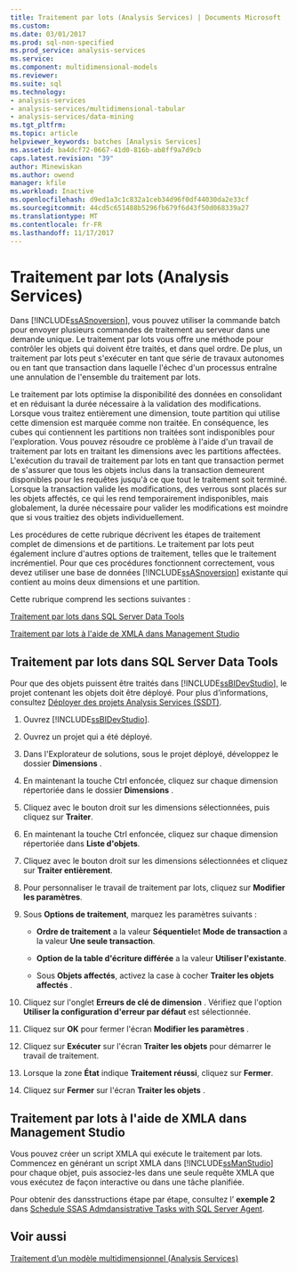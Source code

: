 ```yaml
---
title: Traitement par lots (Analysis Services) | Documents Microsoft
ms.custom: 
ms.date: 03/01/2017
ms.prod: sql-non-specified
ms.prod_service: analysis-services
ms.service: 
ms.component: multidimensional-models
ms.reviewer: 
ms.suite: sql
ms.technology:
- analysis-services
- analysis-services/multidimensional-tabular
- analysis-services/data-mining
ms.tgt_pltfrm: 
ms.topic: article
helpviewer_keywords: batches [Analysis Services]
ms.assetid: ba4dcf72-0667-41d0-816b-ab8ff9a7d9cb
caps.latest.revision: "39"
author: Minewiskan
ms.author: owend
manager: kfile
ms.workload: Inactive
ms.openlocfilehash: d9ed1a3c1c832a1ceb34d96f0df44030da2e33cf
ms.sourcegitcommit: 44cd5c651488b5296fb679f6d43f50d068339a27
ms.translationtype: MT
ms.contentlocale: fr-FR
ms.lasthandoff: 11/17/2017
---
```

# <a name="batch-processing-analysis-services"></a>Traitement par lots (Analysis Services)
  Dans [!INCLUDE[ssASnoversion](../../includes/ssasnoversion-md.md)], vous pouvez utiliser la commande batch pour envoyer plusieurs commandes de traitement au serveur dans une demande unique. Le traitement par lots vous offre une méthode pour contrôler les objets qui doivent être traités, et dans quel ordre. De plus, un traitement par lots peut s'exécuter en tant que série de travaux autonomes ou en tant que transaction dans laquelle l'échec d'un processus entraîne une annulation de l'ensemble du traitement par lots.  
  
 Le traitement par lots optimise la disponibilité des données en consolidant et en réduisant la durée nécessaire à la validation des modifications. Lorsque vous traitez entièrement une dimension, toute partition qui utilise cette dimension est marquée comme non traitée. En conséquence, les cubes qui contiennent les partitions non traitées sont indisponibles pour l'exploration. Vous pouvez résoudre ce problème à l'aide d'un travail de traitement par lots en traitant les dimensions avec les partitions affectées. L'exécution du travail de traitement par lots en tant que transaction permet de s'assurer que tous les objets inclus dans la transaction demeurent disponibles pour les requêtes jusqu'à ce que tout le traitement soit terminé. Lorsque la transaction valide les modifications, des verrous sont placés sur les objets affectés, ce qui les rend temporairement indisponibles, mais globalement, la durée nécessaire pour valider les modifications est moindre que si vous traitiez des objets individuellement.  
  
 Les procédures de cette rubrique décrivent les étapes de traitement complet de dimensions et de partitions. Le traitement par lots peut également inclure d'autres options de traitement, telles que le traitement incrémentiel. Pour que ces procédures fonctionnent correctement, vous devez utiliser une base de données [!INCLUDE[ssASnoversion](../../includes/ssasnoversion-md.md)] existante qui contient au moins deux dimensions et une partition.  
  
 Cette rubrique comprend les sections suivantes :  
  
 [Traitement par lots dans SQL Server Data Tools](#bkmk_ssdt)  
  
 [Traitement par lots à l'aide de XMLA dans Management Studio](#bkmk_xmla)  
  
##  <a name="bkmk_ssdt"></a> Traitement par lots dans SQL Server Data Tools  
 Pour que des objets puissent être traités dans [!INCLUDE[ssBIDevStudio](../../includes/ssbidevstudio-md.md)], le projet contenant les objets doit être déployé. Pour plus d’informations, consultez [Déployer des projets Analysis Services &#40;SSDT&#41;](../../analysis-services/multidimensional-models/deploy-analysis-services-projects-ssdt.md).  
  
1.  Ouvrez [!INCLUDE[ssBIDevStudio](../../includes/ssbidevstudio-md.md)].  
  
2.  Ouvrez un projet qui a été déployé.  
  
3.  Dans l'Explorateur de solutions, sous le projet déployé, développez le dossier **Dimensions** .  
  
4.  En maintenant la touche Ctrl enfoncée, cliquez sur chaque dimension répertoriée dans le dossier **Dimensions** .  
  
5.  Cliquez avec le bouton droit sur les dimensions sélectionnées, puis cliquez sur **Traiter**.  
  
6.  En maintenant la touche Ctrl enfoncée, cliquez sur chaque dimension répertoriée dans **Liste d'objets**.  
  
7.  Cliquez avec le bouton droit sur les dimensions sélectionnées et cliquez sur **Traiter entièrement**.  
  
8.  Pour personnaliser le travail de traitement par lots, cliquez sur **Modifier les paramètres**.  
  
9. Sous **Options de traitement**, marquez les paramètres suivants :  
  
    -   **Ordre de traitement** a la valeur **Séquentiel**et **Mode de transaction** a la valeur **Une seule transaction**.  
  
    -   **Option de la table d'écriture différée** a la valeur **Utiliser l'existante**.  
  
    -   Sous **Objets affectés**, activez la case à cocher **Traiter les objets affectés** .  
  
10. Cliquez sur l'onglet **Erreurs de clé de dimension** . Vérifiez que l'option **Utiliser la configuration d'erreur par défaut** est sélectionnée.  
  
11. Cliquez sur **OK** pour fermer l'écran **Modifier les paramètres** .  
  
12. Cliquez sur **Exécuter** sur l'écran **Traiter les objets** pour démarrer le travail de traitement.  
  
13. Lorsque la zone **État** indique **Traitement réussi**, cliquez sur **Fermer**.  
  
14. Cliquez sur **Fermer** sur l'écran **Traiter les objets** .  
  
##  <a name="bkmk_xmla"></a> Traitement par lots à l'aide de XMLA dans Management Studio  
 Vous pouvez créer un script XMLA qui exécute le traitement par lots. Commencez en générant un script XMLA dans [!INCLUDE[ssManStudio](../../includes/ssmanstudio-md.md)] pour chaque objet, puis associez-les dans une seule requête XMLA que vous exécutez de façon interactive ou dans une tâche planifiée.  
  
 Pour obtenir des dansstructions étape par étape, consultez l’ **exemple 2** dans [Schedule SSAS Admdansistrative Tasks with SQL Server Agent](../../analysis-services/instances/schedule-ssas-administrative-tasks-with-sql-server-agent.md).  
  
## <a name="see-also"></a>Voir aussi  
 [Traitement d’un modèle multidimensionnel &#40;Analysis Services&#41;](../../analysis-services/multidimensional-models/processing-a-multidimensional-model-analysis-services.md)  
  
  
